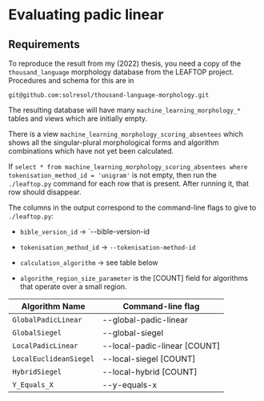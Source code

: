 Evaluating padic linear
=======================



Requirements
------------

To reproduce the result from my (2022) thesis, you need a copy of the
`thousand_language` morphology database from the LEAFTOP
project. Procedures and schema for this are in

`git@github.com:solresol/thousand-language-morphology.git`

The resulting database will have many `machine_learning_morphology_*` tables 
and views which are initially empty.

There is a view `machine_learning_morphology_scoring_absentees` which
shows all the singular-plural morphological forms and algorithm
combinations which have not yet been calculated.

If `select * from machine_learning_morphology_scoring_absentees where
tokenisation_method_id = 'unigram'` is not empty, then run the
`./leaftop.py` command for each row that is present. After running it,
that row should disappear.

The columns in the output correspond to the command-line flags to give
to `./leaftop.py`:

- `bible_version_id` -> `--bible-version-id

- `tokenisation_method_id` -> `--tokenisation-method-id`

- `calculation_algorithm` -> see table below

- `algorithm_region_size_parameter` is the [COUNT] field for algorithms that
  operate over a small region.



| Algorithm Name         | Command-line flag             |
|----------------------- | ----------------------------- |
| `GlobalPadicLinear`    |  --global-padic-linear        |
| `GlobalSiegel`         |  --global-siegel              |
| `LocalPadicLinear`     |  --local-padic-linear [COUNT] |
| `LocalEuclideanSiegel` |  --local-siegel [COUNT]       |
| `HybridSiegel`         |  --local-hybrid [COUNT]       |
| `Y_Equals_X`           |  --y-equals-x                 |

